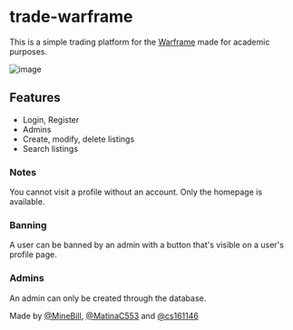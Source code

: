 # trade-warframe
This is a simple trading platform for the [Warframe](https://www.warframe.com) made for academic purposes.

![image](https://user-images.githubusercontent.com/30367251/221650616-85eec71e-bf9c-48a7-8fb6-42582fd0b487.png)

## Features
* Login, Register
* Admins
* Create, modify, delete listings
* Search listings

### Notes
You cannot visit a profile without an account. Only the homepage is available.

### Banning
A user can be banned by an admin with a button that's visible on a user's profile page.

### Admins
An admin can only be created through the database.

Made by [@MineBill](https://github.com/MineBill), [@MatinaC553](https://github.com/MatinaC553) and [@cs161146](https://github.com/cs161146)
